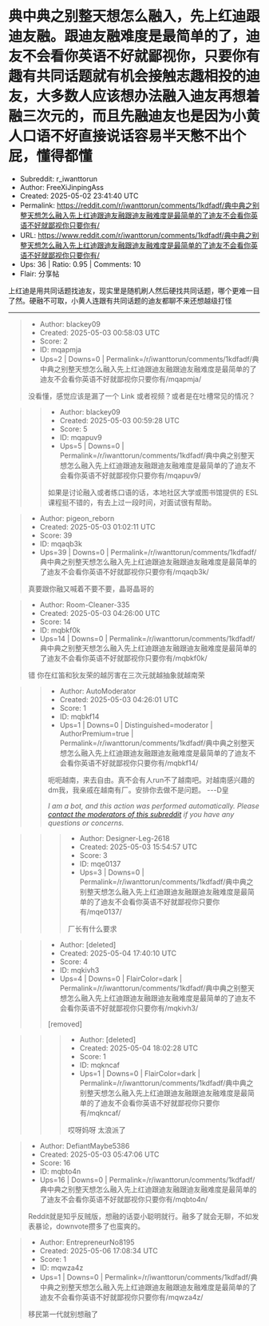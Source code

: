# 典中典之别整天想怎么融入，先上红迪跟迪友融。跟迪友融难度是最简单的了，迪友不会看你英语不好就鄙视你，只要你有趣有共同话题就有机会接触志趣相投的迪友，大多数人应该想办法融入迪友再想着融三次元的，而且先融迪友也是因为小黄人口语不好直接说话容易半天憋不出个屁，懂得都懂

- Subreddit: r_iwanttorun
- Author: FreeXiJinpingAss
- Created: 2025-05-02 23:41:40 UTC
- Permalink: https://reddit.com/r/iwanttorun/comments/1kdfadf/典中典之别整天想怎么融入先上红迪跟迪友融跟迪友融难度是最简单的了迪友不会看你英语不好就鄙视你只要你有/
- URL: https://www.reddit.com/r/iwanttorun/comments/1kdfadf/典中典之别整天想怎么融入先上红迪跟迪友融跟迪友融难度是最简单的了迪友不会看你英语不好就鄙视你只要你有/
- Ups: 36 | Ratio: 0.95 | Comments: 10
- Flair: 分享帖


上红迪是用共同话题找迪友，现实里是随机刷人然后硬找共同话题，哪个更难一目了然。硬融不可取，小黄人连跟有共同话题的迪友都聊不来还想越级打怪


---

> - Author: blackey09
> - Created: 2025-05-03 00:58:03 UTC
> - Score: 2
> - ID: mqapmja
> - Ups=2 | Downs=0 | Permalink=/r/iwanttorun/comments/1kdfadf/典中典之别整天想怎么融入先上红迪跟迪友融跟迪友融难度是最简单的了迪友不会看你英语不好就鄙视你只要你有/mqapmja/
>
> 没看懂，感觉应该是漏了一个 Link  或者视频？或者是在吐槽常见的情况？

>> - Author: blackey09
>> - Created: 2025-05-03 00:59:28 UTC
>> - Score: 5
>> - ID: mqapuv9
>> - Ups=5 | Downs=0 | Permalink=/r/iwanttorun/comments/1kdfadf/典中典之别整天想怎么融入先上红迪跟迪友融跟迪友融难度是最简单的了迪友不会看你英语不好就鄙视你只要你有/mqapuv9/
>>
>> 如果是讨论融入或者练口语的话，本地社区大学或图书馆提供的 ESL 课程挺不错的，有去上过一段时间，对面试很有帮助。

> - Author: pigeon_reborn
> - Created: 2025-05-03 01:02:11 UTC
> - Score: 39
> - ID: mqaqb3k
> - Ups=39 | Downs=0 | Permalink=/r/iwanttorun/comments/1kdfadf/典中典之别整天想怎么融入先上红迪跟迪友融跟迪友融难度是最简单的了迪友不会看你英语不好就鄙视你只要你有/mqaqb3k/
>
> 真要跟你融又喊着不要不要，晶哥晶哥的

> - Author: Room-Cleaner-335
> - Created: 2025-05-03 04:26:00 UTC
> - Score: 14
> - ID: mqbkf0k
> - Ups=14 | Downs=0 | Permalink=/r/iwanttorun/comments/1kdfadf/典中典之别整天想怎么融入先上红迪跟迪友融跟迪友融难度是最简单的了迪友不会看你英语不好就鄙视你只要你有/mqbkf0k/
>
> 错 你在红笛和狄友荣的越厉害在三次元就越抽象就越南荣

>> - Author: AutoModerator
>> - Created: 2025-05-03 04:26:01 UTC
>> - Score: 1
>> - ID: mqbkf14
>> - Ups=1 | Downs=0 | Distinguished=moderator | AuthorPremium=true | Permalink=/r/iwanttorun/comments/1kdfadf/典中典之别整天想怎么融入先上红迪跟迪友融跟迪友融难度是最简单的了迪友不会看你英语不好就鄙视你只要你有/mqbkf14/
>>
>> 呃呃越南，来去自由。真不会有人run不了越南吧。对越南感兴趣的dm我，我亲戚在越南有厂。安排你去做不是问题。 ---D皇
>> 
>> *I am a bot, and this action was performed automatically. Please [contact the moderators of this subreddit](/message/compose/?to=/r/iwanttorun) if you have any questions or concerns.*

>>> - Author: Designer-Leg-2618
>>> - Created: 2025-05-03 15:54:57 UTC
>>> - Score: 3
>>> - ID: mqe0137
>>> - Ups=3 | Downs=0 | Permalink=/r/iwanttorun/comments/1kdfadf/典中典之别整天想怎么融入先上红迪跟迪友融跟迪友融难度是最简单的了迪友不会看你英语不好就鄙视你只要你有/mqe0137/
>>>
>>> 厂长有什么要求

>> - Author: [deleted]
>> - Created: 2025-05-04 17:40:10 UTC
>> - Score: 4
>> - ID: mqkivh3
>> - Ups=4 | Downs=0 | FlairColor=dark | Permalink=/r/iwanttorun/comments/1kdfadf/典中典之别整天想怎么融入先上红迪跟迪友融跟迪友融难度是最简单的了迪友不会看你英语不好就鄙视你只要你有/mqkivh3/
>>
>> [removed]

>>> - Author: [deleted]
>>> - Created: 2025-05-04 18:02:28 UTC
>>> - Score: 1
>>> - ID: mqkncaf
>>> - Ups=1 | Downs=0 | FlairColor=dark | Permalink=/r/iwanttorun/comments/1kdfadf/典中典之别整天想怎么融入先上红迪跟迪友融跟迪友融难度是最简单的了迪友不会看你英语不好就鄙视你只要你有/mqkncaf/
>>>
>>> 哎呀妈呀 太浪派了

> - Author: DefiantMaybe5386
> - Created: 2025-05-03 05:47:06 UTC
> - Score: 16
> - ID: mqbto4n
> - Ups=16 | Downs=0 | Permalink=/r/iwanttorun/comments/1kdfadf/典中典之别整天想怎么融入先上红迪跟迪友融跟迪友融难度是最简单的了迪友不会看你英语不好就鄙视你只要你有/mqbto4n/
>
> Reddit就是知乎反贼版，想融的话耍小聪明就行。融多了就会无聊，不如发表暴论，downvote攒多了也蛮爽的。

> - Author: EntrepreneurNo8195
> - Created: 2025-05-06 17:08:34 UTC
> - Score: 1
> - ID: mqwza4z
> - Ups=1 | Downs=0 | Permalink=/r/iwanttorun/comments/1kdfadf/典中典之别整天想怎么融入先上红迪跟迪友融跟迪友融难度是最简单的了迪友不会看你英语不好就鄙视你只要你有/mqwza4z/
>
> 移民第一代就别想融了
